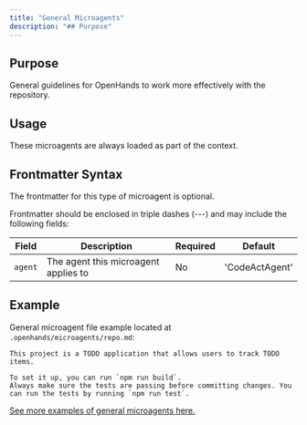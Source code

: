 ```yaml
---
title: "General Microagents"
description: "## Purpose"
---
```


## Purpose

General guidelines for OpenHands to work more effectively with the repository.

## Usage

These microagents are always loaded as part of the context.

## Frontmatter Syntax

The frontmatter for this type of microagent is optional.

Frontmatter should be enclosed in triple dashes (---) and may include the following fields:

| Field     | Description                             | Required | Default        |
|-----------|-----------------------------------------|----------|----------------|
| `agent`   | The agent this microagent applies to    | No       | 'CodeActAgent' |

## Example

General microagent file example located at `.openhands/microagents/repo.md`:
```
This project is a TODO application that allows users to track TODO items.

To set it up, you can run `npm run build`.
Always make sure the tests are passing before committing changes. You can run the tests by running `npm run test`.
```

[See more examples of general microagents here.](https://github.com/All-Hands-AI/OpenHands/tree/main/.openhands/microagents)

